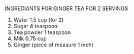 INGREDIANTS FOR GINGER TEA FOR 2 SERVINGS

1) Water 1.5 cup (for 2)
2) Sugar 4 teaspoon
3) Tea powder 1 teaspoon
4) Milk 0.75 cup
5) Ginger (piece of measure 1 inch)